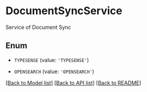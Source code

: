 # DocumentSyncService

Service of Document Sync

## Enum

* `TYPESENSE` (value: `'TYPESENSE'`)

* `OPENSEARCH` (value: `'OPENSEARCH'`)

[[Back to Model list]](../README.md#documentation-for-models) [[Back to API list]](../README.md#documentation-for-api-endpoints) [[Back to README]](../README.md)


